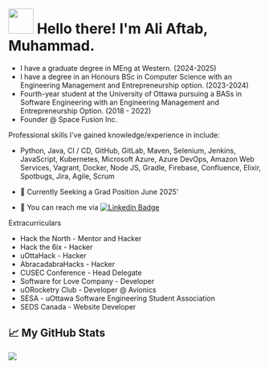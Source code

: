 <!-- Text -->


# <img src="https://raw.githubusercontent.com/MartinHeinz/MartinHeinz/master/wave.gif" width="50px"> Hello there! I'm Ali Aftab, Muhammad.

- I have a graduate degree in MEng at Western. (2024-2025)
- I have a degree in an Honours BSc in Computer Science with an Engineering Management and Entrepreneurship option. (2023-2024)
- Fourth-year student at the University of Ottawa pursuing a BASs in Software Engineering with an Engineering Management and Entrepreneurship Option. (2018 - 2022)
- Founder @ Space Fusion Inc. 

Professional skills I've gained knowledge/experience in include:
- Python, Java, CI / CD, GitHub, GitLab, Maven, Selenium, Jenkins, JavaScript, Kubernetes, Microsoft Azure, Azure DevOps, Amazon Web Services, Vagrant, Docker, Node JS, Gradle, Firebase, Confluence, Elixir, Spotbugs, Jira, Agile, Scrum

- 🙋 Currently Seeking a Grad Position June 2025'
- 💬 You can reach me via [![Linkedin Badge](https://img.shields.io/badge/-Ali-blue?style=flat-square&logo=Linkedin&logoColor=white&link=https://www.linkedin.com/in/ali-aftab-muhammad/)](https://www.linkedin.com/in/ali-aftab-muhammad/)

Extracurriculars
- Hack the North - Mentor and Hacker 
- Hack the 6ix - Hacker 
- uOttaHack - Hacker
- AbracadabraHacks - Hacker 
- CUSEC Conference - Head Delegate
- Software for Love Company - Developer
- uORocketry Club - Developer @ Avionics
- SESA - uOttawa Software Engineering Student Association
- SEDS Canada - Website Developer

## &#x1f4c8; My GitHub Stats

<img align="center" src="https://github-readme-stats-sigma-five.vercel.app/api/?username=Renfrew100&theme=dark&hide=stars"/>
<br/>

